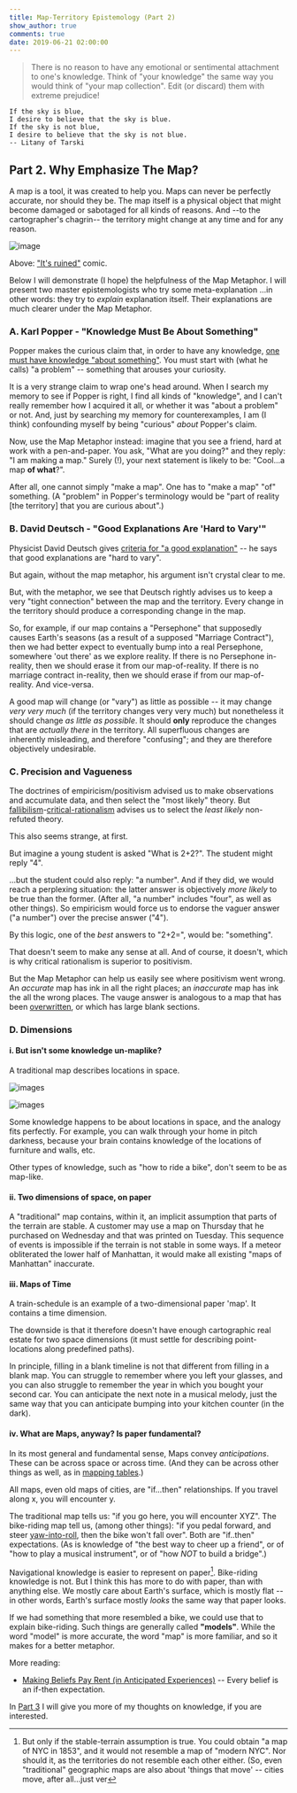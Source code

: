 ```yaml
---
title: Map-Territory Epistemology (Part 2)
show_author: true
comments: true
date: 2019-06-21 02:00:00
---
```


> There is no reason to have any emotional or sentimental attachment to one's knowledge. Think of "your knowledge" the same way you would think of "your map collection". Edit (or discard) them with extreme prejudice!

    If the sky is blue,
    I desire to believe that the sky is blue.
    If the sky is not blue,
    I desire to believe that the sky is not blue.
    -- Litany of Tarski

## Part 2. Why Emphasize The Map?

A map is a tool, it was created to help you. Maps can never be perfectly accurate, nor should they be. The map itself is a physical object that might become damaged or sabotaged for all kinds of reasons. And --to the cartographer's chagrin-- the territory might change at any time and for any reason.

![image](/images/its-ruined-jlo.jpg)

Above: ["It's ruined"](https://twitter.com/jakelikesonions/status/990274598984863744) comic.

Below I will demonstrate (I hope) the helpfulness of the Map Metaphor. I will present two master epistemologists who try some meta-explanation ...in other words: they try to *explain* explanation itself. Their explanations are much clearer under the Map Metaphor.

### A. Karl Popper - "Knowledge Must Be About Something"

Popper makes the curious claim that, in order to have any knowledge, [one must have knowledge "about something"](https://www.youtube.com/watch?v=jXVCaV8T5wE). You must start with (what he calls) "a problem" -- something that arouses your curiosity.

It is a very strange claim to wrap one's head around. When I search my memory to see if Popper is right, I find all kinds of "knowledge", and I can't really remember how I acquired it all, or whether it was "about a problem" or not. And, just by searching my memory for counterexamples, I am (I think) confounding myself by being "curious" *about* Popper's claim.

Now, use the Map Metaphor instead: imagine that you see a friend, hard at work with a pen-and-paper. You ask, "What are you doing?" and they reply: "I am making a map." Surely (!), your next statement is likely to be: "Cool...a map **of what**?".

After all, one cannot simply "make a map". One has to "make a map" "of" something. (A "problem" in Popper's terminology would be "part of reality [the territory] that you are curious about".) 

### B. David Deutsch - "Good Explanations Are 'Hard to Vary'" 

Physicist David Deutsch gives [criteria for "a good explanation"](https://www.ted.com/talks/david_deutsch_a_new_way_to_explain_explanation) -- he says that good explanations are "hard to vary".

But again, without the map metaphor, his argument isn't crystal clear to me.

But, with the metaphor, we see that Deutsch rightly advises us to keep a very "tight connection" between the map and the territory. Every change in the territory should produce a corresponding change in the map.

So, for example, if our map contains a "Persephone" that supposedly causes Earth's seasons (as a result of a supposed "Marriage Contract"), then we had better expect to eventually bump into a real Persephone, somewhere 'out there' as we explore reality. If there is no Persephone in-reality, then we should erase it from our map-of-reality. If there is no marriage contract in-reality, then we should erase if from our map-of-reality. And vice-versa.

A good map will change (or "vary") as little as possible -- it may change *very very much* (if the territory changes very very much) but nonetheless it should change *as little as possible*. It should **only** reproduce the changes that are *actually there* in the territory. All superfluous changes are inherently misleading, and therefore "confusing"; and they are therefore objectively undesirable.  

### C. Precision and Vagueness

The doctrines of empiricism/positivism advised us to make observations and accumulate data, and then select the "most likely" theory. But [fallibilism](http://nautil.us/issue/2/uncertainty/why-its-good-to-be-wrong)-[critical-rationalism](https://en.wikipedia.org/wiki/Critical_rationalism) advises us to select the *least likely* non-refuted theory.

This also seems strange, at first.

But imagine a young student is asked "What is 2+2?". The student might reply "4".

...but the student could also reply: "a number". And if they did, we would reach a perplexing situation: the latter answer is objectively *more likely* to be true than the former. (After all, "a number" includes "four", as well as other things). So empiricism would force us to endorse the vaguer answer ("a number") over the precise answer ("4").

By this logic, one of the *best* answers to "2+2=", would be: "something".

That doesn't seem to make any sense at all. And of course, it doesn't, which is why critical rationalism is superior to positivism.

But the Map Metaphor can help us easily see where positivism went wrong. An *accurate* map has ink in all the right places; an *inaccurate* map has ink the all the wrong places. The vauge answer is analogous to a map that has been [overwritten](https://www.nayuki.io/res/overwriting-confidential-handwritten-text/overwriting-good-bad-examples.jpg), or which has large blank sections.

### D. Dimensions

#### i. But isn't some knowledge un-maplike?

A traditional map describes locations in space. 

![images](/images/the-map.png)

![images](/images/the-territory.png)

Some knowledge happens to be about locations in space, and the analogy fits perfectly. For example, you can walk through your home in pitch darkness, because your brain contains knowledge of the locations of furniture and walls, etc.

Other types of knowledge, such as "how to ride a bike", don't seem to be as map-like.

#### ii. Two dimensions of space, on paper

A "traditional" map contains, within it, an implicit assumption that parts of the terrain are stable. A customer may use a map on Thursday that he purchased on Wednesday and that was printed on Tuesday. This sequence of events is impossible if the terrain is not stable in some ways. If a meteor obliterated the lower half of Manhattan, it would make all existing "maps of Manhattan" inaccurate.

#### iii. Maps of Time

A train-schedule is an example of a two-dimensional paper 'map'. It contains a time dimension.

The downside is that it therefore doesn't have enough cartographic real estate for two space dimensions (it must settle for describing point-locations along predefined paths).

In principle, filling in a blank timeline is not that different from filling in a blank map. You can struggle to remember where you left your glasses, and you can also struggle to remember the year in which you bought your second car. You can anticipate the next note in a musical melody, just the same way that you can anticipate bumping into your kitchen counter (in the dark).

#### iv. What are Maps, anyway? Is paper fundamental?

In its most general and fundamental sense, Maps convey *anticipations*. These can be across space or across time. (And they can be across other things as well, as in [mapping tables](https://www.codeproject.com/Articles/20798/Mapping-Tables-Relations-Between-Tables-and-Column).)

All maps, even old maps of cities, are "if...then" relationships. If you travel along x, you will encounter y.

The traditional map tells us: "if you go here, you will encounter XYZ". The bike-riding map tell us, (among other things): "if you pedal forward, and steer [yaw-into-roll](https://engineering.stackexchange.com/questions/3348/calculating-pitch-yaw-and-roll-from-mag-acc-and-gyro-data), then the bike won't fall over". Both are "if..then" expectations. (As is knowledge of "the best way to cheer up a friend", or of "how to play a musical instrument", or of "how *NOT* to build a bridge".)

Navigational knowledge is easier to represent on paper[^n]. Bike-riding knowledge is not. But I think this has more to do with paper, than with anything else. We mostly care about Earth's surface, which is mostly flat -- in other words, Earth's surface mostly *looks* the same way that paper looks.

[^n]: But only if the stable-terrain assumption is true. You could obtain "a map of NYC in 1853", and it would not resemble a map of "modern NYC". Nor should it, as the territories do not resemble each other either. (So, even "traditional" geographic maps are also about 'things that move' -- cities move, after all...just ver

If we had something that more resembled a bike, we could use that to explain bike-riding. Such things are generally called **"models"**. While the word "model" is more accurate, the word "map" is more familiar, and so it makes for a better metaphor.


More reading:

* [Making Beliefs Pay Rent (in Anticipated Experiences)](https://www.lesswrong.com/posts/a7n8GdKiAZRX86T5A/making-beliefs-pay-rent-in-anticipated-experiences) -- Every belief is an if-then expectation.

In [Part 3](www.truthcoin.info/blog/mt-3/) I will give you more of my thoughts on knowledge, if you are interested.

